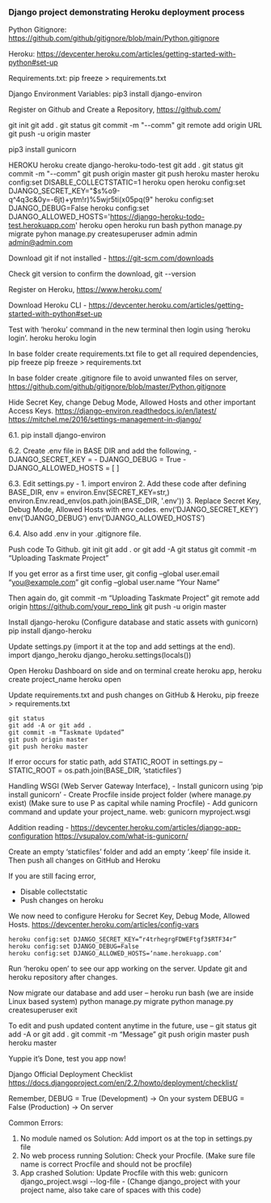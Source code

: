 ### Django project demonstrating Heroku deployment process

Python Gitignore:
https://github.com/github/gitignore/blob/main/Python.gitignore

Heroku:
https://devcenter.heroku.com/articles/getting-started-with-python#set-up

Requirements.txt:
pip freeze > requirements.txt

Django Environment Variables:
pip3 install django-environ

Register on Github and Create a Repository,
https://github.com/

git init
git add .
git status
git commit -m "--comm"
git remote add origin  URL
git push -u origin master

pip3 install gunicorn

HEROKU
heroku create django-heroku-todo-test
git add .
git status
git commit -m "--comm"
git push origin master
git push heroku master
heroku config:set DISABLE_COLLECTSTATIC=1
heroku open
heroku config:set DJANGO_SECRET_KEY="$s%o9-q^4q3c&0y=-6jt)+ytm!r)%5wjr5ti(x05pq(9"
heroku config:set DJANGO_DEBUG=False
heroku config:set DJANGO_ALLOWED_HOSTS='https://django-heroku-todo-test.herokuapp.com'
heroku open
heroku run bash
python manage.py migrate
pyhon manage.py createsuperuser admin admin admin@admin.com

Download git if not installed - 
https://git-scm.com/downloads

Check git version to confirm the download, 
	git --version


Register on Heroku,
https://www.heroku.com/

Download Heroku CLI - 
https://devcenter.heroku.com/articles/getting-started-with-python#set-up

Test with ‘heroku’ command in the new terminal then login using ‘heroku login’. 
	heroku
	heroku login


In base folder create requirements.txt file to get all required dependencies,
	pip freeze
	pip freeze > requirements.txt


In base folder create .gitignore file to avoid unwanted files on server, 
https://github.com/github/gitignore/blob/master/Python.gitignore


Hide Secret Key, change Debug Mode, Allowed Hosts and other important Access Keys. 
https://django-environ.readthedocs.io/en/latest/
https://mitchel.me/2016/settings-management-in-django/

6.1. pip install django-environ

6.2. Create .env file in BASE DIR and add the following, 
	- DJANGO_SECRET_KEY =
	- DJANGO_DEBUG = True
	- DJANGO_ALLOWED_HOSTS = [ ]

6.3. Edit settings.py - 
	1. import environ
	2. Add these code after defining BASE_DIR,
		env = environ.Env(SECRET_KEY=str,)
		environ.Env.read_env(os.path.join(BASE_DIR, '.env'))
	3. Replace Secret Key, Debug Mode, Allowed Hosts with env codes. 
		env(‘DJANGO_SECRET_KEY’)
		env(‘DJANGO_DEBUG’)
		env(‘DJANGO_ALLOWED_HOSTS’)

6.4. Also add .env in your .gitignore file.


Push code To Github. 
	git init
	git add . or git add -A
	git status
	git commit -m “Uploading Taskmate Project” 

If you get error as a first time user, 
	git config –global user.email “you@example.com” 
	git config –global user.name “Your Name”

Then again do, 
	git commit -m “Uploading Taskmate Project” 
	git remote add origin https://github.com/your_repo_link 
	git push -u origin master


Install django-heroku (Configure database and static assets with gunicorn)
	pip install django-heroku

Update settings.py (import it at the top and add settings at the end).  
	import django_heroku
	django_heroku.settings(locals())


Open Heroku Dashboard on side and on terminal create heroku app, 
	heroku create project_name
	heroku open


Update requirements.txt and push changes on GitHub & Heroku,
	pip freeze > requirements.txt

	git status
	git add -A or git add .
	git commit -m “Taskmate Updated”
	git push origin master
	git push heroku master

If error occurs for static path, add STATIC_ROOT in settings.py – 
	STATIC_ROOT = os.path.join(BASE_DIR, ‘staticfiles’)


Handling WSGI (Web Server Gateway Interface), 
	- Install gunicorn using ‘pip install gunicorn’
	- Create Procfile inside project folder (where manage.py exist)
          (Make sure to use P as capital while naming Procfile)
	- Add gunicorn command and update your project_name. 
		web: gunicorn myproject.wsgi

Addition reading - 
	https://devcenter.heroku.com/articles/django-app-configuration
	https://vsupalov.com/what-is-gunicorn/


Create an empty ‘staticfiles’ folder and add an empty ‘.keep’ file inside it. 
Then push all changes on GitHub and Heroku


If you are still facing error,
- Disable collectstatic
- Push changes on heroku


We now need to configure Heroku for Secret Key, Debug Mode, Allowed Hosts.
https://devcenter.heroku.com/articles/config-vars

	heroku config:set DJANGO_SECRET_KEY=“r4trhegrgFDWEFtgf3$RTF34r”
	heroku config:set DJANGO_DEBUG=False
	heroku config:set DJANGO_ALLOWED_HOSTS=‘name.herokuapp.com’

Run ‘heroku open’ to see our app working on the server.
Update git and heroku repository after changes.


Now migrate our database and add user – 
	heroku run bash (we are inside Linux based system)
	python manage.py migrate
	python manage.py createsuperuser
	exit


To edit and push updated content anytime in the future, use – 
	git status
	git add -A or git add .
	git commit -m “Message”
	git push origin master
	push heroku master


Yuppie it’s Done, test you app now! 



Django Official Deployment Checklist
https://docs.djangoproject.com/en/2.2/howto/deployment/checklist/ 

Remember, 
	DEBUG = True (Development) -> On your system
	DEBUG = False (Production) -> On server



Common Errors: 

1. No module named os
Solution: Add import os at the top in settings.py file
2. No web process running
Solution: Check your Procfile. (Make sure file name is correct Procfile and should not be procfile)
3. App crashed
Solution: Update Procfile with this web: gunicorn django_project.wsgi --log-file -
(Change django_project with your project name, also take care of spaces with this code)